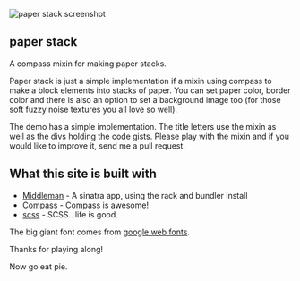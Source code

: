 ![paper stack screenshot](http://f.cl.ly/items/0W0P072c413x2O310e0q/Untitled-1.png)

## paper stack

A compass mixin for making paper stacks.

Paper stack is just a simple implementation if a mixin using compass to make a block elements into stacks of paper. You can set paper color, border color and there is also an option to set a background image too (for those soft fuzzy noise textures you all love so well).

The demo has a simple implementation. The title letters use the mixin as well as the divs holding the code gists. Please play with the mixin and if you would like to improve it, send me a pull request.

## What this site is built with

* [Middleman](http://middlemanapp.com) - A sinatra app, using the rack and bundler install
* [Compass](http://compass-style.org) - Compass is awesome!
* [scss](http://sass-lang.com/) - SCSS.. life is good.

The big giant font comes from [google web fonts](https://www.google.com/webfonts#UsePlace:use/Collection:Special+Elite).

Thanks for playing along!

Now go eat pie.